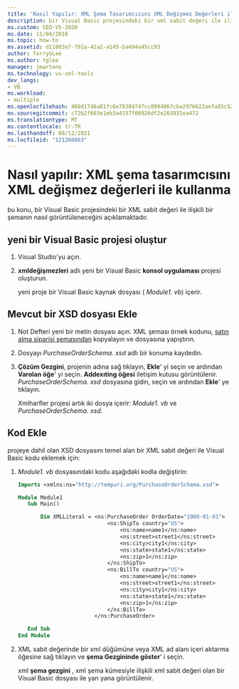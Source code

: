 ```yaml
---
title: 'Nasıl Yapılır: XML Şema Tasarımcısını XML Değişmez Değerleri ile Kullanma'
description: bir Visual Basic projesindeki bir xml sabit değeri ile ilişkili bir şemayı görüntülemek için xml şema tasarımcısını nasıl kullanacağınızı öğrenin.
ms.custom: SEO-VS-2020
ms.date: 11/04/2016
ms.topic: how-to
ms.assetid: d11803e7-f81a-41a2-a145-ba494a45cc93
author: TerryGLee
ms.author: tglee
manager: jmartens
ms.technology: vs-xml-tools
dev_langs:
- VB
ms.workload:
- multiple
ms.openlocfilehash: 488d1746a81fc6e78304747cc8994867cba2976622aefa85c522656470851de4
ms.sourcegitcommit: c72b2f603e1eb3a4157f00926df2e263831ea472
ms.translationtype: MT
ms.contentlocale: tr-TR
ms.lasthandoff: 08/12/2021
ms.locfileid: "121266863"
---
```

# <a name="how-to-use-the-xml-schema-designer-with-xml-literals"></a>Nasıl yapılır: XML şema tasarımcısını XML değişmez değerleri ile kullanma

bu konu, bir Visual Basic projesindeki bir XML sabit değeri ile ilişkili bir şemanın nasıl görüntüleneceğini açıklamaktadır.

## <a name="create-a-new-visual-basic-project"></a>yeni bir Visual Basic projesi oluştur

1. Visual Studio'yu açın.

2. **xmldeğişmezleri** adlı yeni bir Visual Basic **konsol uygulaması** projesi oluşturun.

     yeni proje bir Visual Basic kaynak dosyası ( *Module1. vb*) içerir.

## <a name="add-an-existing-xsd-file"></a>Mevcut bir XSD dosyası Ekle

1. Not Defteri yeni bir metin dosyası açın. XML şeması örnek kodunu, [satın alma siparişi şemasından](../xml-tools/sample-xsd-file-simple-schema.md) kopyalayın ve dosyasına yapıştırın.

2. Dosyayı *PurchaseOrderSchema. xsd* adlı bir konuma kaydedin.

3. **Çözüm Gezgini**, projenin adına sağ tıklayın, **Ekle**' yi seçin ve ardından **Varolan öğe**' yi seçin. **Addexıting öğesi** iletişim kutusu görüntülenir. *PurchaseOrderSchema. xsd* dosyasına gidin, seçin ve ardından **Ekle**' ye tıklayın.

     Xmlharfler projesi artık iki dosya içerir: *Module1. vb* ve *PurchaseOrderSchema. xsd*.

## <a name="add-code"></a>Kod Ekle

projeye dahil olan XSD dosyasını temel alan bir XML sabit değeri ile Visual Basic kodu eklemek için:

1. *Module1. vb* dosyasındaki kodu aşağıdaki kodla değiştirin:

   ```vb
   Imports <xmlns:ns="http://tempuri.org/PurchaseOrderSchema.xsd">

   Module Module1
      Sub Main()

          Dim XMLLiteral = <ns:PurchaseOrder OrderDate="1900-01-01">
                               <ns:ShipTo country="US">
                                   <ns:name>name1</ns:name>
                                   <ns:street>street1</ns:street>
                                   <ns:city>city1</ns:city>
                                   <ns:state>state1</ns:state>
                                   <ns:zip>1</ns:zip>
                               </ns:ShipTo>
                               <ns:BillTo country="US">
                                   <ns:name>name1</ns:name>
                                   <ns:street>street1</ns:street>
                                   <ns:city>city1</ns:city>
                                   <ns:state>state1</ns:state>
                                   <ns:zip>1</ns:zip>
                               </ns:BillTo>
                           </ns:PurchaseOrder>

      End Sub
   End Module
   ```

2. XML sabit değerinde bir xml düğümüne veya XML ad alanı içeri aktarma öğesine sağ tıklayın ve **şema Gezgininde göster**' i seçin.

   xml **şema gezgini** , xml şema kümesiyle ilişkili xml sabit değeri olan bir Visual Basic dosyası ile yan yana görüntülenir.
